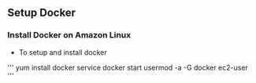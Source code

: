 ## Setup Docker

### Install Docker on Amazon Linux

- To setup and install docker

'''
yum install docker
service docker start
usermod -a -G docker ec2-user
'''
